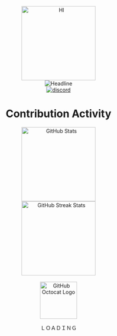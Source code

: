 <div>
    <div align=center>
        <img src="https://media.tenor.co/images/c2e21a9d8e17c1d335166dbcbe0bd1bf/raw" alt="HI" height="200">
    </div>
    <div align=center>
        <img src="https://readme-typing-svg.herokuapp.com?color=%236FDA44&size=32&center=true&vCenter=true&width=600&height=50&lines=Yo+Walkers;Click+on+Discord's+icon;And+DM;Annnd+PEACE+✌️" alt="Headline" />
    </div>
    <div align=center>
        <a href="https://discord.com/channels/@me/643031032924340224"><img src="https://img.shields.io/badge/discord-5865F2?style=flat&logo=discord" alt="discord" /></a>
    </div>
    <div align=center>
        <h1>Contribution Activity</h1>
        <img src="https://github-readme-stats.vercel.app/api?username=asyrm&title_color=6FDA44&text_color=FFFFFF&show_icons=true&icon_color=6FDA44&include_all_commits=true&count_private=true&theme=dark" alt="GitHub Stats" height="200" />
        <br>
        <img src="https://github-readme-streak-stats.herokuapp.com/?user=asyrm&theme=dark&date_format=j%20M%5B%20Y%5D&currStreakLabel=6FDA44&fire=6FDA44&ring=6FDA44" alt="GitHub Streak Stats" height="200" />
        <br>
        <br>
    </div>
    <div align=center>
        <img src="https://www.wpfaster.org/wp-content/uploads/2013/06/loading-gif.gif" alt="GitHub Octocat Logo" height="100">
        <p>ＬＯＡＤＩＮＧ</p>
    </div>
</div>
